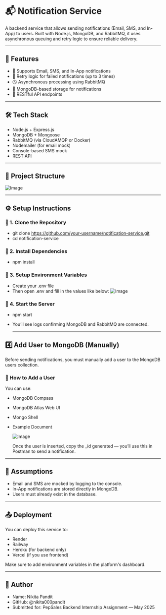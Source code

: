 # 📬 Notification Service

A backend service that allows sending notifications (Email, SMS, and In-App) to users. Built with Node.js, MongoDB, and RabbitMQ, it uses asynchronous queuing and retry logic to ensure reliable delivery.

---

## 🚀 Features

- 📧 Supports Email, SMS, and In-App notifications
- 🔁 Retry logic for failed notifications (up to 3 times)
- 🕓 Asynchronous processing using RabbitMQ
- 📂 MongoDB-based storage for notifications
- 📡 RESTful API endpoints

---

## 🛠️ Tech Stack

- Node.js + Express.js
- MongoDB + Mongoose
- RabbitMQ (via CloudAMQP or Docker)
- Nodemailer (for email mock)
- Console-based SMS mock
- REST API

---

## 📁 Project Structure

![Image](https://github.com/user-attachments/assets/ed5c46f8-5054-47ae-acb8-e57e16d520ca)

---

## ⚙️ Setup Instructions

### 🔹 1. Clone the Repository

- git clone https://github.com/your-username/notification-service.git
- cd notification-service

### 🔹 2. Install Dependencies

- npm install

### 🔹 3. Setup Environment Variables
- Create your .env file
- Then open .env and fill in the values like below:
  ![Image](https://github.com/user-attachments/assets/dcf9672a-425e-40d3-adaf-6d0a25d90b80)

### 🔹 4. Start the Server
- npm start
- You’ll see logs confirming MongoDB and RabbitMQ are connected.

  ---

## 4️⃣ Add User to MongoDB (Manually)

Before sending notifications, you must manually add a user to the MongoDB users collection.

### 🔹 How to Add a User
 You can use:
 - MongoDB Compass
 - MongoDB Atlas Web UI
 - Mongo Shell
 - Example Document
   
   ![Image](https://github.com/user-attachments/assets/81671cfe-6602-4add-bc70-b03d0deff03b)
   
   Once the user is inserted, copy the _id generated — you’ll use this in Postman to send a notification.
  
---

## 🧠 Assumptions

- Email and SMS are mocked by logging to the console.
- In-App notifications are stored directly in MongoDB.
- Users must already exist in the database.

---

## 📤 Deployment

You can deploy this service to:
- Render
- Railway
- Heroku (for backend only)
- Vercel (if you use frontend)

Make sure to add environment variables in the platform's dashboard.

---

## 🧑 Author

- Name: Nikita Pandit
- GitHub: @nikita000pandit
- Submitted for: PepSales Backend Internship Assignment — May 2025

  
   

